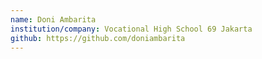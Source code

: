 ```yaml
---
name: Doni Ambarita
institution/company: Vocational High School 69 Jakarta
github: https://github.com/doniambarita
---
```

